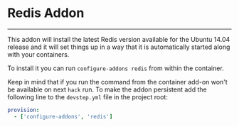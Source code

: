 # Redis Addon
-------------

This addon will install the latest Redis version available for the Ubuntu 14.04
release and it will set things up in a way that it is automatically started along
with your containers.

To install it you can run `configure-addons redis` from within the container.

Keep in mind that if you run the command from the container add-on won't be available
on next `hack` run. To make the addon persistent add the following line to the
`devstep.yml` file in the project root:

```yml
provision:
  - ['configure-addons', 'redis']
```
